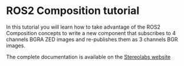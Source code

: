 # ROS2 Composition tutorial

In this tutorial you will learn how to take advantage of the ROS2 Composition concepts to write a new component that subscribes to 4 channels BGRA ZED images and re-publishes them as 3 channels BGR images.

The complete documentation is available on the [Stereolabs website](https://www.stereolabs.com/docs/ros2/ros2-composition/)
